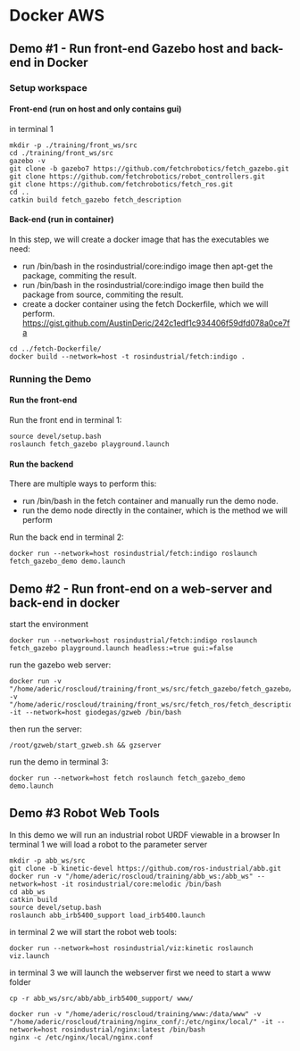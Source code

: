 # Docker AWS

## Demo #1 - Run front-end Gazebo host and back-end in Docker
### Setup workspace
#### Front-end (run on host and only contains gui)
in terminal 1 
```
mkdir -p ./training/front_ws/src
cd ./training/front_ws/src
gazebo -v
git clone -b gazebo7 https://github.com/fetchrobotics/fetch_gazebo.git
git clone https://github.com/fetchrobotics/robot_controllers.git
git clone https://github.com/fetchrobotics/fetch_ros.git
cd ..
catkin build fetch_gazebo fetch_description
```
#### Back-end (run in container)
In this step, we will create a docker image that has the executables we need:
 - run /bin/bash in the rosindustrial/core:indigo image then apt-get the package, commiting the result.
 - run /bin/bash in the rosindustrial/core:indigo image then build the package from source, commiting the result.
 - create a docker container using the fetch Dockerfile, which we will perform.
https://gist.github.com/AustinDeric/242c1edf1c934406f59dfd078a0ce7fa
```
cd ../fetch-Dockerfile/
docker build --network=host -t rosindustrial/fetch:indigo .
```
### Running the Demo
#### Run the front-end
Run the front end in terminal 1: 
```
source devel/setup.bash
roslaunch fetch_gazebo playground.launch
```
#### Run the backend
There are multiple ways to perform this:
 - run /bin/bash in the fetch container and manually run the demo node.
 - run the demo node directly in the container, which is the method we will perform
 
Run the back end in terminal 2:
```
docker run --network=host rosindustrial/fetch:indigo roslaunch fetch_gazebo_demo demo.launch
```

## Demo #2 - Run front-end on a web-server and back-end in docker
start the environment
```
docker run --network=host rosindustrial/fetch:indigo roslaunch fetch_gazebo playground.launch headless:=true gui:=false
```
run the gazebo web server:
```
docker run -v "/home/aderic/roscloud/training/front_ws/src/fetch_gazebo/fetch_gazebo/models/test_zone/meshes/:/root/gzweb/http/client/assets/test_zone/meshes/" -v "/home/aderic/roscloud/training/front_ws/src/fetch_ros/fetch_description/meshes:/root/gzweb/http/client/assets/fetch_description/meshes" -it --network=host giodegas/gzweb /bin/bash
```
then run the server:
```
/root/gzweb/start_gzweb.sh && gzserver
```

run the demo in terminal 3:
```
docker run --network=host fetch roslaunch fetch_gazebo_demo demo.launch
```
## Demo #3 Robot Web Tools
In this demo we will run an industrial robot URDF viewable in a browser
In terminal 1 we will load a robot to the parameter server
```
mkdir -p abb_ws/src
git clone -b kinetic-devel https://github.com/ros-industrial/abb.git
docker run -v "/home/aderic/roscloud/training/abb_ws:/abb_ws" --network=host -it rosindustrial/core:melodic /bin/bash
cd abb_ws
catkin build
source devel/setup.bash
roslaunch abb_irb5400_support load_irb5400.launch
```

in terminal 2 we will start the robot web tools:
```
docker run --network=host rosindustrial/viz:kinetic roslaunch viz.launch
```
in terminal 3 we will launch the webserver
first we need to start a www folder
```
cp -r abb_ws/src/abb/abb_irb5400_support/ www/
```
<script src="https://gist.github.com/AustinDeric/e806e6676e6c80590b8562633c7220a4.js"></script>
<script src="https://gist.github.com/AustinDeric/ed046693bed9e55dfbe546fe8d479284.js"></script>

```
docker run -v "/home/aderic/roscloud/training/www:/data/www" -v "/home/aderic/roscloud/training/nginx_conf/:/etc/nginx/local/" -it --network=host rosindustrial/nginx:latest /bin/bash
nginx -c /etc/nginx/local/nginx.conf
```
